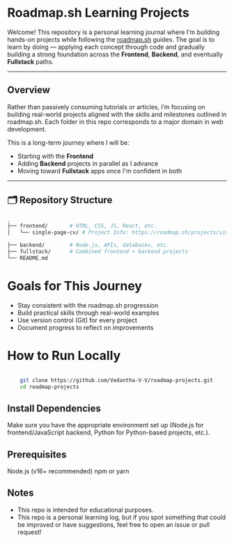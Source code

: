 # Roadmap.sh Learning Projects

Welcome! This repository is a personal learning journal where I’m building hands-on projects while following the [roadmap.sh](https://roadmap.sh) guides. The goal is to learn by doing — applying each concept through code and gradually building a strong foundation across the **Frontend**, **Backend**, and eventually **Fullstack** paths.

---

## Overview 

Rather than passively consuming tutorials or articles, I’m focusing on building real-world projects aligned with the skills and milestones outlined in roadmap.sh. Each folder in this repo corresponds to a major domain in web development.

This is a long-term journey where I will be:

- Starting with the **Frontend**
- Adding **Backend** projects in parallel as I advance
- Moving toward **Fullstack** apps once I'm confident in both

---

## 🗂️ Repository Structure

```bash
.
├── frontend/       # HTML, CSS, JS, React, etc.
│   └── single-page-cv/ # Project Info: https://roadmap.sh/projects/single-page-cv

├── backend/        # Node.js, APIs, databases, etc.
├── fullstack/      # Combined frontend + backend projects
└── README.md

```

# Goals for This Journey

- Stay consistent with the roadmap.sh progression
- Build practical skills through real-world examples
- Use version control (Git) for every project
- Document progress to reflect on improvements

# How to Run Locally

```bash

    git clone https://github.com/Vedantha-V-V/roadmap-projects.git
    cd roadmap-projects

```

## Install Dependencies
Make sure you have the appropriate environment set up (Node.js for frontend/JavaScript backend, Python for Python-based projects, etc.).

## Prerequisites
Node.js (v16+ recommended)
npm or yarn


## Notes

- This repo is intended for educational purposes.
- This repo is a personal learning log, but if you spot something that could be improved or have suggestions, feel free to open an issue or pull request!